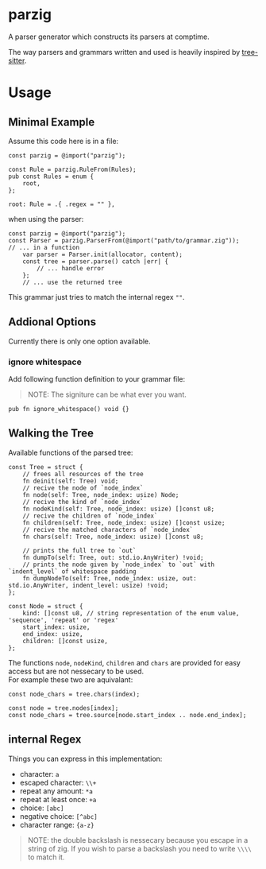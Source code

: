 # parzig

A parser generator which constructs its parsers at comptime.

The way parsers and grammars written and used is heavily inspired by
[tree-sitter](https://github.com/tree-sitter/tree-sitter).

# Usage

## Minimal Example

Assume this code here is in a file:

```zig
const parzig = @import("parzig");

const Rule = parzig.RuleFrom(Rules);
pub const Rules = enum {
    root,
};

root: Rule = .{ .regex = "" },
```

when using the parser:

```zig
const parzig = @import("parzig");
const Parser = parzig.ParserFrom(@import("path/to/grammar.zig"));
// ... in a function
    var parser = Parser.init(allocator, content);
    const tree = parser.parse() catch |err| {
        // ... handle error
    };
    // ... use the returned tree
```

This grammar just tries to match the internal regex `""`.

## Addional Options

Currently there is only one option available.

### ignore whitespace

Add following function definition to your grammar file:

> NOTE: The signiture can be what ever you want.

```zig
pub fn ignore_whitespace() void {}
```

## Walking the Tree

Available functions of the parsed tree:

```zig
const Tree = struct {
    // frees all resources of the tree
    fn deinit(self: Tree) void;
    // recive the node of `node_index`
    fn node(self: Tree, node_index: usize) Node;
    // recive the kind of `node_index`
    fn nodeKind(self: Tree, node_index: usize) []const u8;
    // recive the children of `node_index`
    fn children(self: Tree, node_index: usize) []const usize;
    // recive the matched characters of `node_index`
    fn chars(self: Tree, node_index: usize) []const u8;

    // prints the full tree to `out`
    fn dumpTo(self: Tree, out: std.io.AnyWriter) !void;
    // prints the node given by `node_index` to `out` with `indent_level` of whitespace padding
    fn dumpNodeTo(self: Tree, node_index: usize, out: std.io.AnyWriter, indent_level: usize) !void;
};

const Node = struct {
    kind: []const u8, // string representation of the enum value, 'sequence', 'repeat' or 'regex'
    start_index: usize,
    end_index: usize,
    children: []const usize,
};
```

The functions `node`, `nodeKind`, `children` and `chars` are provided for easy access but are not
nessecary to be used. \
For example these two are aquivalant:

```zig
const node_chars = tree.chars(index);
```

```zig
const node = tree.nodes[index];
const node_chars = tree.source[node.start_index .. node.end_index];
```

## internal Regex

Things you can express in this implementation:

- character: `a`
- escaped character: `\\+`
- repeat any amount: `*a`
- repeat at least once: `+a`
- choice: `[abc]`
- negative choice: `[^abc]`
- character range: `{a-z}`

> NOTE: the double backslash is nessecary because you escape in a string of zig.
> If you wish to parse a backslash you need to write `\\\\` to match it.
